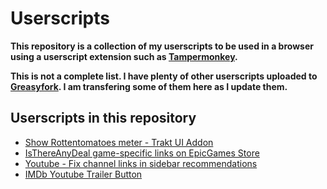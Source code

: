 # Userscripts
**This repository is a collection of my userscripts to be used in a browser using a userscript extension such as [Tampermonkey](https://www.tampermonkey.net/).**

**This is not a complete list. I have plenty of other userscripts uploaded to [Greasyfork](https://greasyfork.org/en/users/13303-1n07). I am transfering some of them here as I update them.**

## Userscripts in this repository
- [Show Rottentomatoes meter - Trakt UI Addon](https://github.com/OneNot/Userscripts/tree/main/Show%20Rottentomatoes%20meter%20-%20Trakt%20UI%20Addon)
- [IsThereAnyDeal game-specific links on EpicGames Store](https://github.com/OneNot/Userscripts/tree/main/IsThereAnyDeal%20game-specific%20links%20on%20EpicGames%20Store)
- [Youtube - Fix channel links in sidebar recommendations](https://github.com/OneNot/Userscripts/tree/main/Youtube%20-%20Fix%20channel%20links%20in%20sidebar%20recommendations)
- [IMDb Youtube Trailer Button](https://github.com/OneNot/Userscripts/tree/main/IMDb%20Youtube%20Trailer%20Button)
